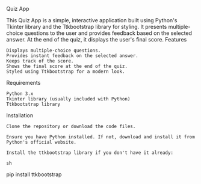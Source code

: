 Quiz App

This Quiz App is a simple, interactive application built using Python's Tkinter library and the Ttkbootstrap library for styling. It presents multiple-choice questions to the user and provides feedback based on the selected answer. At the end of the quiz, it displays the user's final score.
Features

    Displays multiple-choice questions.
    Provides instant feedback on the selected answer.
    Keeps track of the score.
    Shows the final score at the end of the quiz.
    Styled using Ttkbootstrap for a modern look.

Requirements

    Python 3.x
    Tkinter library (usually included with Python)
    Ttkbootstrap library

Installation

    Clone the repository or download the code files.

    Ensure you have Python installed. If not, download and install it from Python's official website.

    Install the ttkbootstrap library if you don't have it already:

    sh

pip install ttkbootstrap
